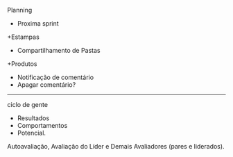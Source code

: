 Planning
- Proxima sprint

+Estampas
- Compartilhamento de Pastas


+Produtos
- Notificação de comentário
- Apagar comentário?

---

ciclo de gente

- Resultados
- Comportamentos
- Potencial. 

Autoavaliação, Avaliação do Líder e Demais Avaliadores (pares e liderados).

